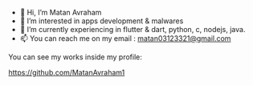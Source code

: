 - 👋 Hi, I’m Matan Avraham
- 👀 I’m interested in apps development & malwares
- 🌱 I’m currently experiencing in flutter & dart, python, c, nodejs, java.
- 📫 You can reach me on my email : matan03123321@gmail.com


You can see my works inside my profile:

https://github.com/MatanAvraham1
